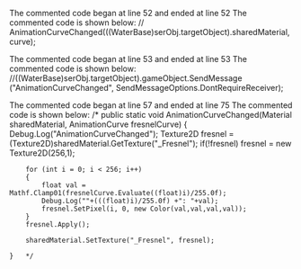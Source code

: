 The commented code began at line 52 and ended at line 52
The commented code is shown below:
		//	AnimationCurveChanged(((WaterBase)serObj.targetObject).sharedMaterial, curve);


The commented code began at line 53 and ended at line 53
The commented code is shown below:
			//((WaterBase)serObj.targetObject).gameObject.SendMessage ("AnimationCurveChanged", SendMessageOptions.DontRequireReceiver);


The commented code began at line 57 and ended at line 75
The commented code is shown below:
	/*
 	public static void AnimationCurveChanged(Material sharedMaterial, AnimationCurve fresnelCurve)
 	{
 		Debug.Log("AnimationCurveChanged");
 		Texture2D fresnel = (Texture2D)sharedMaterial.GetTexture("_Fresnel");
 		if(!fresnel)
 			fresnel = new Texture2D(256,1);
 			
 		for (int i = 0; i < 256; i++)
 		{
 			float val = Mathf.Clamp01(fresnelCurve.Evaluate((float)i)/255.0f);
 			Debug.Log(""+(((float)i)/255.0f) +": "+val);
 			fresnel.SetPixel(i, 0, new Color(val,val,val,val));
 		}
 		fresnel.Apply();
 		
 		sharedMaterial.SetTexture("_Fresnel", fresnel);
 		
 	}	*/


